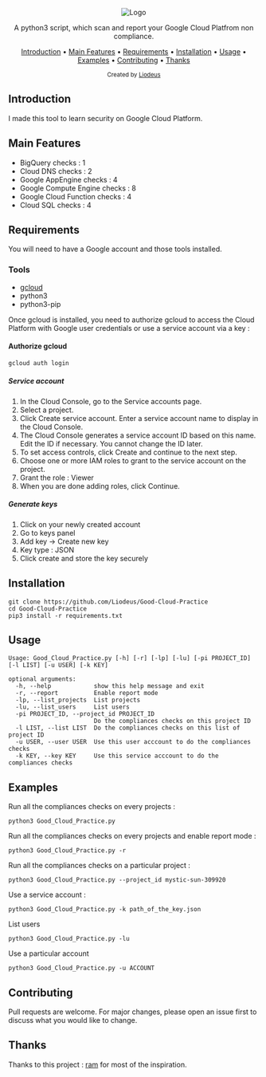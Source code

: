 <p align="center">
  <img src="https://github.com/Liodeus/Good-Cloud-Practice/blob/main/Images/logo.png" alt="Logo">
  
<p align="center">A python3 script, which scan and report your Google Cloud Platfrom non compliance.

<p align="center">
  <a href="#introduction">Introduction</a>
 • <a href="#main-features">Main Features</a>
 • <a href="#requirements">Requirements</a>
 • <a href="#installation">Installation</a>
 • <a href="#usage">Usage</a>
 • <a href="#Examples">Examples</a>
 • <a href="#contributing">Contributing</a>
 • <a href="#thanks">Thanks</a>
</p>

<div align="center">
  <sub>Created by
  <a href="https://liodeus.github.io/">Liodeus</a>
</div>

## Introduction

I made this tool to learn security on Google Cloud Platform.

## Main Features

- BigQuery checks : 1
- Cloud DNS checks : 2
- Google AppEngine checks : 4
- Google Compute Engine checks : 8
- Google Cloud Function checks : 4
- Cloud SQL checks : 4

## Requirements

You will need to have a Google account and those tools installed.

### Tools

- [gcloud](https://cloud.google.com/sdk/docs/install#deb)
- python3
- python3-pip

Once gcloud is installed, you need to authorize gcloud to access the Cloud Platform with Google user credentials or use a service account via a key :

#### Authorize gcloud
```bash
gcloud auth login
```

##### Service account

1. In the Cloud Console, go to the Service accounts page.
2. Select a project.
3. Click Create service account.
   Enter a service account name to display in the Cloud Console.
4. The Cloud Console generates a service account ID based on this name. Edit the ID if necessary. You cannot change the ID later.
5. To set access controls, click Create and continue to the next step.
6. Choose one or more IAM roles to grant to the service account on the project.
7. Grant the role : Viewer
8. When you are done adding roles, click Continue.

##### Generate keys

1. Click on your newly created account
2. Go to keys panel
3. Add key -> Create new key
4. Key type : JSON
5. Click create and store the key securely

## Installation

```
git clone https://github.com/Liodeus/Good-Cloud-Practice
cd Good-Cloud-Practice
pip3 install -r requirements.txt
```

## Usage

```
Usage: Good_Cloud_Practice.py [-h] [-r] [-lp] [-lu] [-pi PROJECT_ID] [-l LIST] [-u USER] [-k KEY]

optional arguments:
  -h, --help            show this help message and exit
  -r, --report          Enable report mode
  -lp, --list_projects  List projects
  -lu, --list_users     List users
  -pi PROJECT_ID, --project_id PROJECT_ID
                        Do the compliances checks on this project ID
  -l LIST, --list LIST  Do the compliances checks on this list of project ID
  -u USER, --user USER  Use this user acccount to do the compliances checks
  -k KEY, --key KEY     Use this service acccount to do the compliances checks
```

## Examples

Run all the compliances checks on every projects :
```shell
python3 Good_Cloud_Practice.py
```

Run all the compliances checks on every projects and enable report mode :
```shell
python3 Good_Cloud_Practice.py -r
```

Run all the compliances checks on a particular project :
```shell
python3 Good_Cloud_Practice.py --project_id mystic-sun-309920
```

Use a service account :
```shell
python3 Good_Cloud_Practice.py -k path_of_the_key.json
```

List users
```shell
python3 Good_Cloud_Practice.py -lu
```

Use a particular account
```shell
python3 Good_Cloud_Practice.py -u ACCOUNT
```

## Contributing

Pull requests are welcome. For major changes, please open an issue first to discuss what you would like to change.

## Thanks

Thanks to this project : [ram](https://github.com/BrunoReboul/ram) for most of the inspiration.

